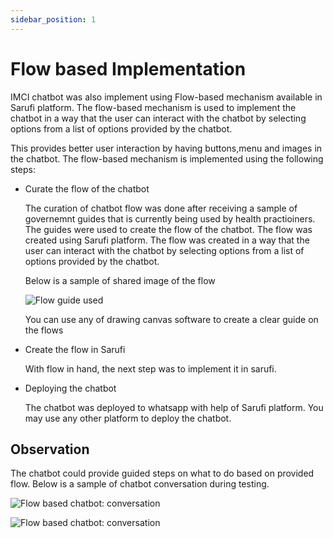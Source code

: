 ```yaml
---
sidebar_position: 1
---
```


# Flow based Implementation

IMCI chatbot was also implement using Flow-based mechanism available in Sarufi platform. The flow-based mechanism is used to implement the chatbot in a way that the user can interact with the chatbot by selecting options from a list of options provided by the chatbot.

This provides better user interaction by having buttons,menu and images in the chatbot. The flow-based mechanism is implemented using the following steps:

- Curate the flow of the chatbot

    The curation of chatbot flow was done after receiving a sample of governemnt guides that is currently being used by health practioiners. The guides were used to create the flow of the chatbot. The flow was created using Sarufi platform. The flow was created in a way that the user can interact with the chatbot by selecting options from a list of options provided by the chatbot.

    Below is a sample of shared image of the flow

    ![Flow guide used](/img/provided-flow-guide.jpeg)

    You can use any of drawing canvas software to create a clear guide on the flows

- Create the flow in Sarufi

    With flow in hand, the next step was to implement it in sarufi.

- Deploying the chatbot

    The chatbot was deployed to whatsapp with help of Sarufi platform. You may use any other platform to deploy the chatbot.

## Observation

The chatbot could provide guided steps on what to do based on provided flow. Below is a sample of chatbot conversation during testing.

![Flow based chatbot: conversation](/img/flow-based-01.jpeg)

![Flow based chatbot: conversation](/img/flow-based-02.jpeg)
